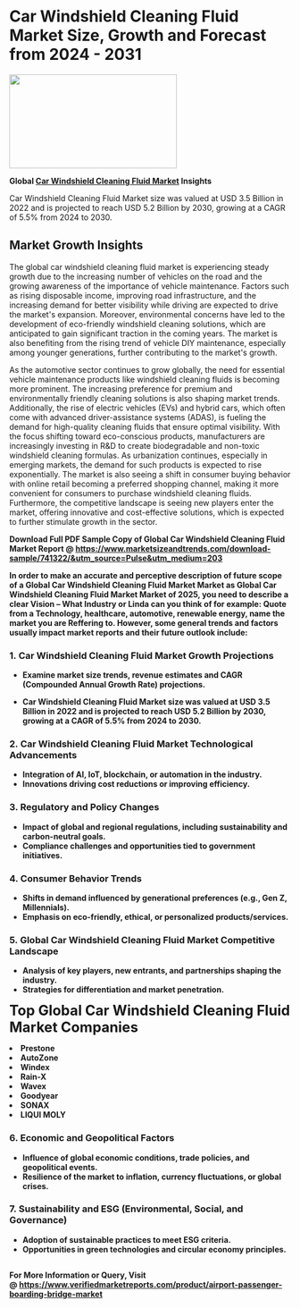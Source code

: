 <H1>Car Windshield Cleaning Fluid Market Size, Growth and Forecast from 2024 - 2031</H1><img class="aligncenter size-medium wp-image-584254" src="https://thirdeyenews.in/wp-content/uploads/2024/09/Global-Market-Research-300x168.jpeg" alt="" width="300" height="168" /><p><strong>Global&nbsp;<a href="https://www.marketsizeandtrends.com/download-sample/741322/&amp;utm_source=Pulse&amp;utm_medium=203">Car Windshield Cleaning Fluid Market</a> Insights</strong></p><p>Car Windshield Cleaning Fluid Market size was valued at USD 3.5 Billion in 2022 and is projected to reach USD 5.2 Billion by 2030, growing at a CAGR of 5.5% from 2024 to 2030.</p><p><h2>Market Growth Insights</h2> <p>The global car windshield cleaning fluid market is experiencing steady growth due to the increasing number of vehicles on the road and the growing awareness of the importance of vehicle maintenance. Factors such as rising disposable income, improving road infrastructure, and the increasing demand for better visibility while driving are expected to drive the market's expansion. Moreover, environmental concerns have led to the development of eco-friendly windshield cleaning solutions, which are anticipated to gain significant traction in the coming years. The market is also benefiting from the rising trend of vehicle DIY maintenance, especially among younger generations, further contributing to the market's growth.</p> <p><strong></strong></p> <p>As the automotive sector continues to grow globally, the need for essential vehicle maintenance products like windshield cleaning fluids is becoming more prominent. The increasing preference for premium and environmentally friendly cleaning solutions is also shaping market trends. Additionally, the rise of electric vehicles (EVs) and hybrid cars, which often come with advanced driver-assistance systems (ADAS), is fueling the demand for high-quality cleaning fluids that ensure optimal visibility. With the focus shifting toward eco-conscious products, manufacturers are increasingly investing in R&D to create biodegradable and non-toxic windshield cleaning formulas. As urbanization continues, especially in emerging markets, the demand for such products is expected to rise exponentially. The market is also seeing a shift in consumer buying behavior with online retail becoming a preferred shopping channel, making it more convenient for consumers to purchase windshield cleaning fluids. Furthermore, the competitive landscape is seeing new players enter the market, offering innovative and cost-effective solutions, which is expected to further stimulate growth in the sector. <p><strong></p><p><span class=""><strong>Download Full PDF Sample Copy of Global Car Windshield Cleaning Fluid Market Report</strong> @ <a href="https://www.marketsizeandtrends.com/download-sample/741322/&amp;utm_source=Pulse&amp;utm_medium=203" target="_blank">https://www.marketsizeandtrends.com/download-sample/741322/&amp;utm_source=Pulse&amp;utm_medium=203</a></span></p><p>In order to make an accurate and perceptive description of future scope of a Global&nbsp;Car Windshield Cleaning Fluid Market Market as Global&nbsp;Car Windshield Cleaning Fluid Market Market of 2025, you need to describe a clear Vision &ndash; What Industry or Linda can you think of for example: Quote from a Technology, healthcare, automotive, renewable energy, name the market you are Reffering to. However, some general trends and factors usually impact market reports and their future outlook include:</p><h3>1.&nbsp;<strong>Car Windshield Cleaning Fluid Market Growth Projections</strong></h3><ul><li>Examine market size trends, revenue estimates and CAGR (Compounded Annual Growth Rate) projections.</li><li><p>Car Windshield Cleaning Fluid Market size was valued at USD 3.5 Billion in 2022 and is projected to reach USD 5.2 Billion by 2030, growing at a CAGR of 5.5% from 2024 to 2030.</p></li></ul><h3>2.&nbsp;<strong>Car Windshield Cleaning Fluid Market Technological Advancements</strong></h3><ul><li>Integration of AI, IoT, blockchain, or automation in the industry.</li><li>Innovations driving cost reductions or improving efficiency.</li></ul><h3>3.&nbsp;<strong>Regulatory and Policy Changes</strong></h3><ul><li>Impact of global and regional regulations, including sustainability and carbon-neutral goals.</li><li>Compliance challenges and opportunities tied to government initiatives.</li></ul><h3>4.&nbsp;<strong>Consumer Behavior Trends</strong></h3><ul><li>Shifts in demand influenced by generational preferences (e.g., Gen Z, Millennials).</li><li>Emphasis on eco-friendly, ethical, or personalized products/services.</li></ul><h3>5.&nbsp;<strong>Global Car Windshield Cleaning Fluid Market Competitive Landscape</strong></h3><ul><li>Analysis of key players, new entrants, and partnerships shaping the industry.</li><li>Strategies for differentiation and market penetration.</li></ul><p data-pm-slice="1 1 []"><span style="color: inherit; font-family: inherit; font-size: 25px;">Top Global Car Windshield Cleaning Fluid Market Companies</span></p><div class="" data-test-id=""><p><li>Prestone</li><li> AutoZone</li><li> Windex</li><li> Rain-X</li><li> Wavex</li><li> Goodyear</li><li> SONAX</li><li> LIQUI MOLY</li></p></div><h3>6.&nbsp;<strong>Economic and Geopolitical Factors</strong></h3><ul><li>Influence of global economic conditions, trade policies, and geopolitical events.</li><li>Resilience of the market to inflation, currency fluctuations, or global crises.</li></ul><h3>7.&nbsp;<strong>Sustainability and ESG (Environmental, Social, and Governance)</strong></h3><ul><li>Adoption of sustainable practices to meet ESG criteria.</li><li>Opportunities in green technologies and circular economy principles.</li></ul><h2><strong style="font-size: 14px;">For More Information or Query, Visit @&nbsp;</strong><a style="background-color: #ffffff; font-size: 14px;" href="https://www.marketsizeandtrends.com/report/car-windshield-cleaning-fluid-market/" target="_blank">https://www.verifiedmarketreports.com/product/airport-passenger-boarding-bridge-market</a></h2>

